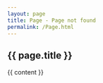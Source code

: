 ```yaml
---
layout: page
title: Page - Page not found
permalink: /Page.html
---
```


<article class="page">

  <h1>{{ page.title }}</h1>

  <div class="entry">
    {{ content }}
  </div>
</article>
